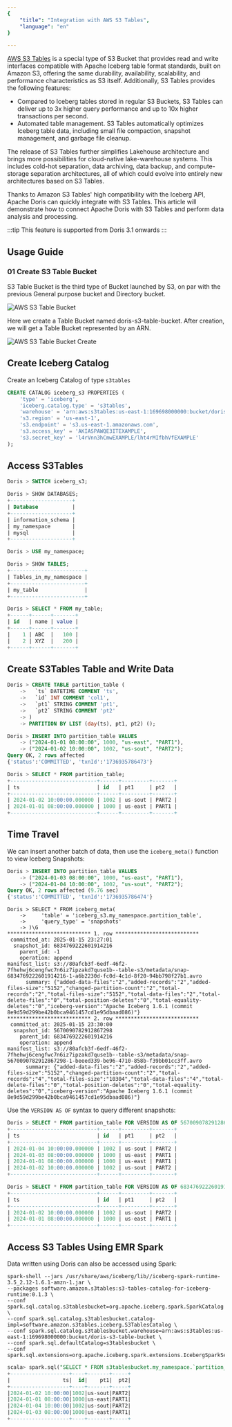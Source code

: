 ```yaml
---
{
    "title": "Integration with AWS S3 Tables",
    "language": "en"
}

---
```


<!--
Licensed to the Apache Software Foundation (ASF) under one
or more contributor license agreements.  See the NOTICE file
distributed with this work for additional information
regarding copyright ownership.  The ASF licenses this file
to you under the Apache License, Version 2.0 (the
"License"); you may not use this file except in compliance
with the License.  You may obtain a copy of the License at

  http://www.apache.org/licenses/LICENSE-2.0

Unless required by applicable law or agreed to in writing,
software distributed under the License is distributed on an
"AS IS" BASIS, WITHOUT WARRANTIES OR CONDITIONS OF ANY
KIND, either express or implied.  See the License for the
specific language governing permissions and limitations
under the License.
-->

[AWS S3 Tables](https://aws.amazon.com/s3/features/tables/) is a special type of S3 Bucket that provides read and write interfaces compatible with Apache Iceberg table format standards, built on Amazon S3, offering the same durability, availability, scalability, and performance characteristics as S3 itself. Additionally, S3 Tables provides the following features:

- Compared to Iceberg tables stored in regular S3 Buckets, S3 Tables can deliver up to 3x higher query performance and up to 10x higher transactions per second.
- Automated table management. S3 Tables automatically optimizes Iceberg table data, including small file compaction, snapshot management, and garbage file cleanup.

The release of S3 Tables further simplifies Lakehouse architecture and brings more possibilities for cloud-native lake-warehouse systems. This includes cold-hot separation, data archiving, data backup, and compute-storage separation architectures, all of which could evolve into entirely new architectures based on S3 Tables.

Thanks to Amazon S3 Tables' high compatibility with the Iceberg API, Apache Doris can quickly integrate with S3 Tables. This article will demonstrate how to connect Apache Doris with S3 Tables and perform data analysis and processing.

:::tip
This feature is supported from Doris 3.1 onwards
:::

## Usage Guide

### 01 Create S3 Table Bucket

S3 Table Bucket is the third type of Bucket launched by S3, on par with the previous General purpose bucket and Directory bucket.

![AWS S3 Table Bucket](/images/Lakehouse/s3-table-bucket.png)

Here we create a Table Bucket named doris-s3-table-bucket. After creation, we will get a Table Bucket represented by an ARN.

![AWS S3 Table Bucket Create](/images/Lakehouse/s3-table-bucket-create.png)

## Create Iceberg Catalog

Create an Iceberg Catalog of type `s3tables`

```sql
CREATE CATALOG iceberg_s3 PROPERTIES (
    'type' = 'iceberg',
    'iceberg.catalog.type' = 's3tables',
    'warehouse' = 'arn:aws:s3tables:us-east-1:169698000000:bucket/doris-s3-table-bucket',
    's3.region' = 'us-east-1',
    's3.endpoint' = 's3.us-east-1.amazonaws.com',
    's3.access_key' = 'AKIASPAWQE3ITEXAMPLE',
    's3.secret_key' = 'l4rVnn3hCmwEXAMPLE/lht4rMIfbhVfEXAMPLE'
);
```

## Access S3Tables

```sql
Doris > SWITCH iceberg_s3;

Doris > SHOW DATABASES;
+--------------------+
| Database           |
+--------------------+
| information_schema |
| my_namespace       |
| mysql              |
+--------------------+

Doris > USE my_namespace;

Doris > SHOW TABLES;
+------------------------+
| Tables_in_my_namespace |
+------------------------+
| my_table               |
+------------------------+

Doris > SELECT * FROM my_table;
+------+------+-------+
| id   | name | value |
+------+------+-------+
|    1 | ABC  |   100 |
|    2 | XYZ  |   200 |
+------+------+-------+
```

## Create S3Tables Table and Write Data

```sql
Doris > CREATE TABLE partition_table (
    ->   `ts` DATETIME COMMENT 'ts',
    ->   `id` INT COMMENT 'col1',
    ->   `pt1` STRING COMMENT 'pt1',
    ->   `pt2` STRING COMMENT 'pt2'
    -> )
    -> PARTITION BY LIST (day(ts), pt1, pt2) ();

Doris > INSERT INTO partition_table VALUES
    -> ("2024-01-01 08:00:00", 1000, "us-east", "PART1"),
    -> ("2024-01-02 10:00:00", 1002, "us-sout", "PART2");
Query OK, 2 rows affected
{'status':'COMMITTED', 'txnId':'1736935786473'}

Doris > SELECT * FROM partition_table;
+----------------------------+------+---------+-------+
| ts                         | id   | pt1     | pt2   |
+----------------------------+------+---------+-------+
| 2024-01-02 10:00:00.000000 | 1002 | us-sout | PART2 |
| 2024-01-01 08:00:00.000000 | 1000 | us-east | PART1 |
+----------------------------+------+---------+-------+
```

## Time Travel

We can insert another batch of data, then use the `iceberg_meta()` function to view Iceberg Snapshots:

```sql
Doris > INSERT INTO partition_table VALUES
    -> ("2024-01-03 08:00:00", 1000, "us-east", "PART1"),
    -> ("2024-01-04 10:00:00", 1002, "us-sout", "PART2");
Query OK, 2 rows affected (9.76 sec)
{'status':'COMMITTED', 'txnId':'1736935786474'}
```

```
Doris > SELECT * FROM iceberg_meta(
    ->     'table' = 'iceberg_s3.my_namespace.partition_table',
    ->     'query_type' = 'snapshots'
    -> )\G
*************************** 1. row ***************************
 committed_at: 2025-01-15 23:27:01
  snapshot_id: 6834769222601914216
    parent_id: -1
    operation: append
manifest_list: s3://80afcb3f-6edf-46f2-7fhehwj6cengfwc7n6iz7ipzakd7quse1b--table-s3/metadata/snap-6834769222601914216-1-a6b2230d-fc0d-4c1d-8f20-94bb798f27b1.avro
      summary: {"added-data-files":"2","added-records":"2","added-files-size":"5152","changed-partition-count":"2","total-records":"2","total-files-size":"5152","total-data-files":"2","total-delete-files":"0","total-position-deletes":"0","total-equality-deletes":"0","iceberg-version":"Apache Iceberg 1.6.1 (commit 8e9d59d299be42b0bca9461457cd1e95dbaad086)"}
*************************** 2. row ***************************
 committed_at: 2025-01-15 23:30:00
  snapshot_id: 5670090782912867298
    parent_id: 6834769222601914216
    operation: append
manifest_list: s3://80afcb3f-6edf-46f2-7fhehwj6cengfwc7n6iz7ipzakd7quse1b--table-s3/metadata/snap-5670090782912867298-1-beeed339-be96-4710-858b-f39bb01cc3ff.avro
      summary: {"added-data-files":"2","added-records":"2","added-files-size":"5152","changed-partition-count":"2","total-records":"4","total-files-size":"10304","total-data-files":"4","total-delete-files":"0","total-position-deletes":"0","total-equality-deletes":"0","iceberg-version":"Apache Iceberg 1.6.1 (commit 8e9d59d299be42b0bca9461457cd1e95dbaad086)"}
```

Use the `VERSION AS OF` syntax to query different snapshots:

```sql
Doris > SELECT * FROM partition_table FOR VERSION AS OF 5670090782912867298;
+----------------------------+------+---------+-------+
| ts                         | id   | pt1     | pt2   |
+----------------------------+------+---------+-------+
| 2024-01-04 10:00:00.000000 | 1002 | us-sout | PART2 |
| 2024-01-03 08:00:00.000000 | 1000 | us-east | PART1 |
| 2024-01-01 08:00:00.000000 | 1000 | us-east | PART1 |
| 2024-01-02 10:00:00.000000 | 1002 | us-sout | PART2 |
+----------------------------+------+---------+-------+

Doris > SELECT * FROM partition_table FOR VERSION AS OF 6834769222601914216;
+----------------------------+------+---------+-------+
| ts                         | id   | pt1     | pt2   |
+----------------------------+------+---------+-------+
| 2024-01-02 10:00:00.000000 | 1002 | us-sout | PART2 |
| 2024-01-01 08:00:00.000000 | 1000 | us-east | PART1 |
+----------------------------+------+---------+-------+
```

## Access S3 Tables Using EMR Spark

Data written using Doris can also be accessed using Spark:

```shell
spark-shell --jars /usr/share/aws/iceberg/lib//iceberg-spark-runtime-3.5_2.12-1.6.1-amzn-1.jar \
--packages software.amazon.s3tables:s3-tables-catalog-for-iceberg-runtime:0.1.3 \
--conf spark.sql.catalog.s3tablesbucket=org.apache.iceberg.spark.SparkCatalog \
--conf spark.sql.catalog.s3tablesbucket.catalog-impl=software.amazon.s3tables.iceberg.S3TablesCatalog \
--conf spark.sql.catalog.s3tablesbucket.warehouse=arn:aws:s3tables:us-east-1:169698000000:bucket/doris-s3-table-bucket \
--conf spark.sql.defaultCatalog=s3tablesbucket \
--conf spark.sql.extensions=org.apache.iceberg.spark.extensions.IcebergSparkSessionExtensions
```

```sql
scala> spark.sql("SELECT * FROM s3tablesbucket.my_namespace.`partition_table` ").show()
+-------------------+----+-------+-----+
|                 ts|  id|    pt1|  pt2|
+-------------------+----+-------+-----+
|2024-01-02 10:00:00|1002|us-sout|PART2|
|2024-01-01 08:00:00|1000|us-east|PART1|
|2024-01-04 10:00:00|1002|us-sout|PART2|
|2024-01-03 08:00:00|1000|us-east|PART1|
+-------------------+----+-------+-----+
```

